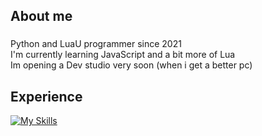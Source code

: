 <h2 align="left">About me</h2>

###

<p align="left">Python and LuaU programmer since 2021<br>I'm currently learning JavaScript and a bit more of Lua<br>Im opening a Dev studio very soon (when i get a better pc)</p>

###

<h2 align="left">Experience</h2>

[![My Skills](https://skillicons.dev/icons?i=js,ts,python,lua,discord)](https://skillicons.dev)
